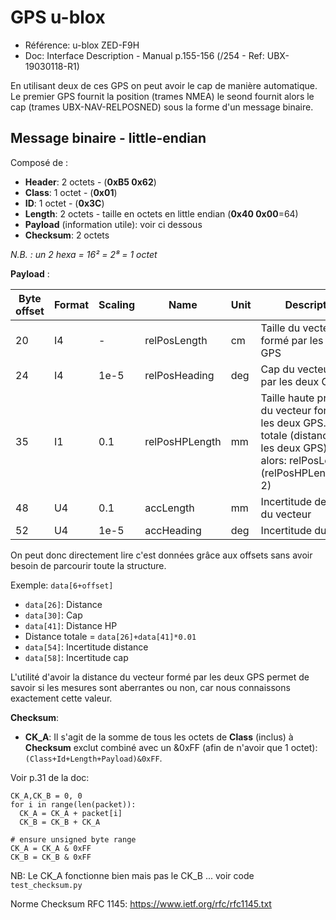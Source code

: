 GPS u-blox
=====

* Référence: u-blox ZED-F9H
* Doc: Interface Description - Manual p.155-156 (/254 - Ref: UBX-19030118-R1)

En utilisant deux de ces GPS on peut avoir le cap de manière automatique. Le premier GPS fournit la position (trames NMEA) le seond fournit alors le cap (trames UBX-NAV-RELPOSNED) sous la forme d'un message binaire.


Message binaire - little-endian
-------

Composé de :

* **Header**: 2 octets - (**0xB5 0x62**)
* **Class**: 1 octet - (**0x01**)
* **ID**: 1 octet - (**0x3C**)
* **Length**: 2 octets - taille en octets en little endian (**0x40 0x00**=64)
* **Payload** (information utile): voir ci dessous
* **Checksum**: 2 octets

_N.B. : un 2 hexa = 16² = 2⁸ = 1 octet_

**Payload** : 
	
 | Byte offset | Format | Scaling | Name | Unit | Description |
 |-------|-------|------|-----|-----|-----|
 | 20 | I4 | - | relPosLength | cm  | Taille du vecteur formé par les deux GPS |
 | 24 | I4 | 1e-5 | relPosHeading | deg  | Cap du vecteur formé par les deux GPS |
 | 35 | I1 | 0.1 | relPosHPLength | mm  | Taille haute précision du vecteur formé par les deux GPS. La taille totale (distance entre les deux GPS) est alors: relPosLength+(relPosHPLength*1e-2) |
 | 48 | U4 | 0.1 | accLength | mm | Incertitude de la taille du vecteur |
 | 52 | U4 | 1e-5 | accHeading | deg | Incertitude du cap |
 
 On peut donc directement lire c'est données grâce aux offsets sans avoir besoin de parcourir toute la structure. 
 
 Exemple: `data[6+offset]`
 
 * `data[26]`: Distance
 * `data[30]`: Cap
 * `data[41]`: Distance HP
 * Distance totale = `data[26]+data[41]*0.01`
 * `data[54]`: Incertitude distance
 * `data[58]`: Incertitude cap
 
 L'utilité d'avoir la distance du vecteur formé par les deux GPS permet de savoir si les mesures sont aberrantes ou non, car nous connaissons exactement cette valeur.
 
 
 **Checksum**: 

* **CK_A**: Il s'agit de la somme de tous les octets de **Class** (inclus) à **Checksum** exclut combiné avec un &0xFF (afin de n'avoir que 1 octet): `(Class+Id+Length+Payload)&0xFF`.

 Voir p.31 de la doc:
 
	CK_A,CK_B = 0, 0
	for i in range(len(packet)):
	  CK_A = CK_A + packet[i]
	  CK_B = CK_B + CK_A

	# ensure unsigned byte range
	CK_A = CK_A & 0xFF
	CK_B = CK_B & 0xFF
	
NB: Le CK_A fonctionne bien mais pas le CK_B ... voir code `test_checksum.py`

Norme Checksum RFC 1145: https://www.ietf.org/rfc/rfc1145.txt

